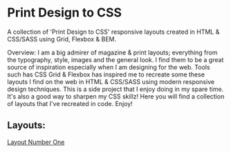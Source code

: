 # Print Design to CSS
A collection of 'Print Design to CSS' responsive layouts created in HTML &amp; CSS/SASS using Grid, Flexbox & BEM.

Overview: I am a big admirer of magazine & print layouts; everything from the typography, style, images and the general look. I find them to be a great source of inspiration especially when I am designing for the web. Tools such has CSS Grid & Flexbox has inspired me to recreate some these layouts I find on the web in HTML & CSS/SASS using modern responsive design techniques. This is a side project that I enjoy doing in my spare time. It's also a good way to sharpen my CSS skillz! Here you will find a collection of layouts that I've recreated in code. Enjoy!

## Layouts:
[Layout Number One](https://layout-number-one.netlify.app/)

